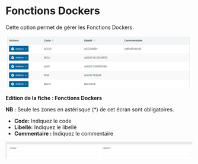 # Fonctions Dockers

Cette option permet de gérer les Fonctions Dockers.

![](../../../.gitbook/assets/fonctionDocker1.PNG)

**Edition de la fiche : Fonctions Dockers**

**NB :** Seule les zones en astérisque (\*) de cet écran sont obligatoires.

* **Code:** Indiquez le code
* **Libellé:** Indiquez le libellé
* **Commentaire :** Indiquez le commentaire

![](../../../.gitbook/assets/fonctionDocker2.PNG)
